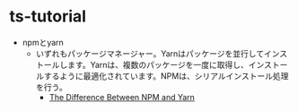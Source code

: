 # ts-tutorial

- npmとyarn
    - いずれもパッケージマネージャー。Yarnはパッケージを並行してインストールします。Yarnは、複数のパッケージを一度に取得し、インストールするように最適化されています。NPMは、シリアルインストール処理を行う。
        - [The Difference Between NPM and Yarn](https://dev.to/samithawijesekara/the-difference-between-npm-and-yarn-2j3p#:~:text=The%20main%20difference%20between%20NPM,perform%20a%20serial%20installation%20process.)
